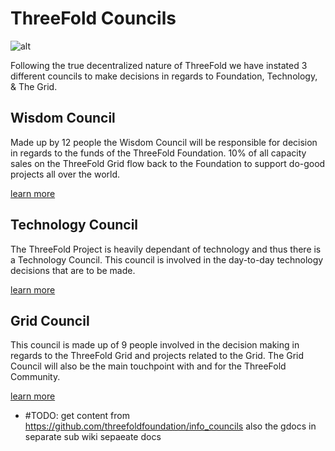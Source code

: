 # ThreeFold Councils

![alt](threefold-councils.jpg)


Following the true decentralized nature of ThreeFold we have instated 3 different councils to make decisions in regards to Foundation, Technology, & The Grid.

## Wisdom Council
Made up by 12 people the Wisdom Council will be responsible for decision in regards to the funds of the ThreeFold Foundation.
10% of all capacity sales on the ThreeFold Grid flow back to the Foundation to support do-good projects all over the world.

[learn more](wisdom_council.md)

## Technology Council
The ThreeFold Project is heavily dependant of technology and thus there is a Technology Council.
This council is involved in the day-to-day technology decisions that are to be made.

[learn more](technology_council.md)

## Grid Council
This council is made up of 9 people involved in the decision making in regards to the ThreeFold Grid and projects related to the Grid.
The Grid Council will also be the main touchpoint with and for the ThreeFold Community.

[learn more](grid_council.md)


- #TODO: get content from https://github.com/threefoldfoundation/info_councils also the gdocs in separate sub wiki sepaeate docs